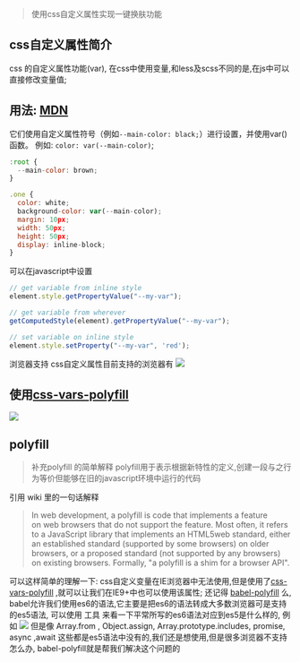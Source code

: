 > 使用css自定义属性实现一键换肤功能

## css自定义属性简介

css 的自定义属性功能(var), 在css中使用变量,和less及scss不同的是,在js中可以直接修改变量值;

## 用法: [MDN]()

它们使用自定义属性符号（例如`--main-color: black;`）进行设置，并使用var()函数。
例如: `color: var(--main-color)`;

```js
:root {
  --main-color: brown;
}

.one {
  color: white;
  background-color: var(--main-color);
  margin: 10px;
  width: 50px;
  height: 50px;
  display: inline-block;
}
```
可以在javascript中设置
```js
// get variable from inline style
element.style.getPropertyValue("--my-var");

// get variable from wherever
getComputedStyle(element).getPropertyValue("--my-var");

// set variable on inline style
element.style.setProperty("--my-var", 'red');
```
浏览器支持
css自定义属性目前支持的浏览器有
![](https://cdn.suisuijiang.com/ImageMessage/5adad39555703565e79040fa_1537873558720.png?width=2594&height=956&imageView2/3/w/537/h/198)

## 使用[css-vars-polyfill](https://github.com/jhildenbiddle/css-vars-ponyfill) 
![](https://cdn.suisuijiang.com/ImageMessage/5adad39555703565e79040fa_1537873565560.png?width=874&height=300&imageView2/3/w/537/h/183)

## polyfill

> 补充polyfill 的简单解释
polyfill用于表示根据新特性的定义,创建一段与之行为等价但能够在旧的javascript环境中运行的代码

引用 wiki 里的一句话解释

> In web development, a polyfill is code that implements a feature on web browsers that do not support the feature. Most often, it refers to a JavaScript library that implements an HTML5web standard, either an established standard (supported by some browsers) on older browsers, or a proposed standard (not supported by any browsers) on existing browsers. Formally, "a polyfill is a shim for a browser API".

可以这样简单的理解一下: 
css自定义变量在IE浏览器中无法使用,但是使用了[css-vars-polyfill](https://github.com/jhildenbiddle/css-vars-ponyfill) ,就可以让我们在IE9+中也可以使用该属性;
还记得 [babel-polyfill](https://babeljs.io/docs/en/babel-polyfill/) 么,  babel允许我们使用es6的语法,它主要是把es6的语法转成大多数浏览器可是支持的es5语法, 可以使用 工具 来看一下平常所写的es6语法对应到es5是什么样的, 例如
![](https://cdn.suisuijiang.com/ImageMessage/5adad39555703565e79040fa_1537873573302.png?width=1748&height=268&imageView2/3/w/537/h/81)
但是像  Array.from , Object.assign, Array.prototype.includes, promise, async ,await 这些都是es5语法中没有的,我们还是想使用,但是很多浏览器不支持怎么办, babel-polyfill就是帮我们解决这个问题的




